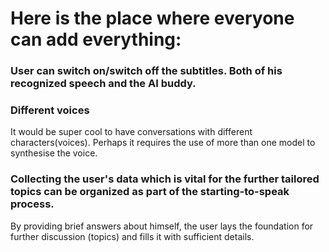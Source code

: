 # Here is the place where everyone can add everything:

### User can switch on/switch off the subtitles. Both of his recognized speech and the AI buddy.
### Different voices
It would be super cool to have conversations with different characters(voices). Perhaps it requires the use of more than one model to synthesise the voice.
### Collecting the user's data which is vital for the further tailored topics can be organized as part of the starting-to-speak process.
By providing brief answers about himself, the user lays the foundation for further discussion (topics) and fills it with sufficient details.
